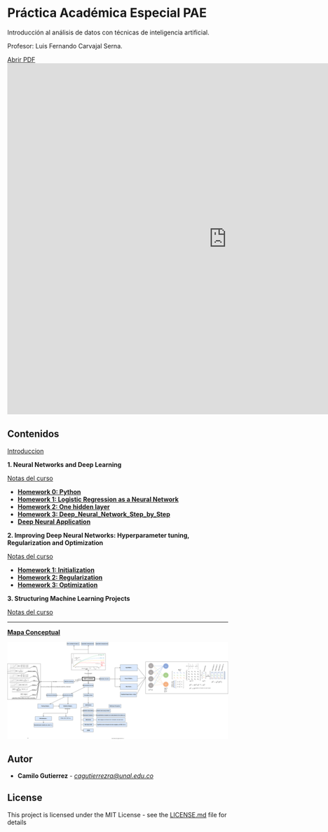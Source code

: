 # Práctica Académica Especial PAE
 
Introducción al análisis de datos con técnicas de inteligencia artificial.

Profesor: Luis Fernando Carvajal Serna.

<a href="https://camilogutierrez.github.io/MachineLearning/PAE_CONTENIDOS.pdf" target="_blank">Abrir PDF</a> <embed src="https://camilogutierrez.github.io/MachineLearning/PAE_CONTENIDOS.pdf" width="1000px" height="800px" />

## Contenidos
[Introduccion](https://nbviewer.jupyter.org/github/camilogutierrez/MachineLearning/blob/master/MachineLearning.ipynb)

**1. Neural Networks and Deep Learning** 

[Notas del curso](https://nbviewer.jupyter.org/github/camilogutierrez/MachineLearning/blob/master/DeepLearning.ipynb)
* [**Homework 0: Python**](https://nbviewer.jupyter.org/github/camilogutierrez/MachineLearning/blob/master/Python_Basics_With_Numpy_v3a.ipynb)
* [**Homework 1: Logistic Regression as a Neural Network**](https://nbviewer.jupyter.org/github/camilogutierrez/MachineLearning/blob/master/Logistic_Regression_with_a_Neural_Network_mindset_v6a.ipynb)
* [**Homework 2: One hidden layer**](https://nbviewer.jupyter.org/github/camilogutierrez/MachineLearning/blob/master/Planar_data_classification_with_onehidden_layer_v6c.ipynb)
* [**Homework 3: Deep_Neural_Network_Step_by_Step**](https://nbviewer.jupyter.org/github/camilogutierrez/MachineLearning/blob/master/Building_your_Deep_Neural_Network_Step_by_Step_v8a.ipynb)
* [**Deep Neural Application**](https://nbviewer.jupyter.org/github/camilogutierrez/MachineLearning/blob/master/Deep_Neural_Network_Application_v8.ipynb)

**2. Improving Deep Neural Networks: Hyperparameter tuning, Regularization and Optimization** 

[Notas del curso](https://nbviewer.jupyter.org/github/camilogutierrez/MachineLearning/blob/master/Improving_DeepLearning.ipynb)
* [**Homework 1: Initialization**](https://nbviewer.jupyter.org/github/camilogutierrez/MachineLearning/blob/master/Initialization.ipynb)
* [**Homework 2: Regularization**](https://nbviewer.jupyter.org/github/camilogutierrez/MachineLearning/blob/master/Regularization_v2a.ipynb)
* [**Homework 3: Optimization**](https://nbviewer.jupyter.org/github/https://github.com/camilogutierrez/MachineLearning/blob/master/Optimization_methods_v1b.ipynb)

**3. Structuring Machine Learning Projects** 

[Notas del curso](https://nbviewer.jupyter.org/github/camilogutierrez/MachineLearning/blob/master/Curso3.ipynb)

---

[**Mapa Conceptual**](https://camilogutierrez.github.io/MachineLearning/images/MindMap.svg)

![Example](./images/MindMap.svg)


## Autor

* **Camilo Gutierrez** - *cagutierrezra@unal.edu.co* 

## License

This project is licensed under the MIT License - see the [LICENSE.md](LICENSE.md) file for details
